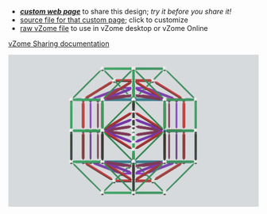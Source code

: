 
 - [***custom web page***][post] to share this design; *try it before you share it!*
 - [source file for that custom page][source]; click to customize
 - [raw vZome file][raw] to use in vZome desktop or vZome Online

[vZome Sharing documentation](https://vzome.github.io/vzome/sharing.html#how-it-works)

![Image](<TO-Triacon-Cube-Transform.png>)


[post]: <https://John-Kostick.github.io/vzome-sharing/2022/03/31/TO-Triacon-Cube-Transform-14-36-46.html>
[source]: <https://github.com/John-Kostick/vzome-sharing/edit/main/_posts/2022-03-31-TO-Triacon-Cube-Transform-14-36-46.md>
[raw]: <https://raw.githubusercontent.com/John-Kostick/vzome-sharing/main/2022/03/31/14-36-46-TO-Triacon-Cube-Transform/TO-Triacon-Cube-Transform.vZome>